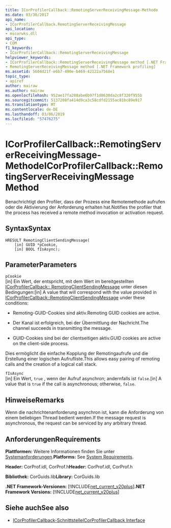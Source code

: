 ```yaml
---
title: ICorProfilerCallback::RemotingServerReceivingMessage-Methode
ms.date: 03/30/2017
api_name:
- ICorProfilerCallback.RemotingServerReceivingMessage
api_location:
- mscorwks.dll
api_type:
- COM
f1_keywords:
- ICorProfilerCallback::RemotingServerReceivingMessage
helpviewer_keywords:
- ICorProfilerCallback::RemotingServerReceivingMessage method [.NET Framework profiling]
- RemotingServerReceivingMessage method [.NET Framework profiling]
ms.assetid: 5604d21f-e6b7-490e-b469-42122a7568e1
topic_type:
- apiref
author: mairaw
ms.author: mairaw
ms.openlocfilehash: 952ae17fa288abe6b97f1d8630da2c8f320f955b
ms.sourcegitcommit: 5137208fa414d9ca3c58cdfd2155ac81bc89e917
ms.translationtype: MT
ms.contentlocale: de-DE
ms.lasthandoff: 03/06/2019
ms.locfileid: "57476275"
---
```

# <a name="icorprofilercallbackremotingserverreceivingmessage-method"></a><span data-ttu-id="ba8df-102">ICorProfilerCallback::RemotingServerReceivingMessage-Methode</span><span class="sxs-lookup"><span data-stu-id="ba8df-102">ICorProfilerCallback::RemotingServerReceivingMessage Method</span></span>
<span data-ttu-id="ba8df-103">Benachrichtigt den Profiler, dass der Prozess eine Remotemethode aufrufen oder die Aktivierung der Anforderung erhalten hat.</span><span class="sxs-lookup"><span data-stu-id="ba8df-103">Notifies the profiler that the process has received a remote method invocation or activation request.</span></span>  
  
## <a name="syntax"></a><span data-ttu-id="ba8df-104">Syntax</span><span class="sxs-lookup"><span data-stu-id="ba8df-104">Syntax</span></span>  
  
```  
HRESULT RemotingClientSendingMessage(  
    [in] GUID *pCookie,  
    [in] BOOL fIsAsync);  
```  
  
## <a name="parameters"></a><span data-ttu-id="ba8df-105">Parameter</span><span class="sxs-lookup"><span data-stu-id="ba8df-105">Parameters</span></span>  
 `pCookie`  
 <span data-ttu-id="ba8df-106">[in] Ein Wert, der entspricht, mit dem Wert im bereitgestellten [ICorProfilerCallback:: RemotingClientSendingMessage](../../../../docs/framework/unmanaged-api/profiling/icorprofilercallback-remotingclientsendingmessage-method.md) unter diesen Bedingungen:</span><span class="sxs-lookup"><span data-stu-id="ba8df-106">[in] A value that will correspond with the value provided in [ICorProfilerCallback::RemotingClientSendingMessage](../../../../docs/framework/unmanaged-api/profiling/icorprofilercallback-remotingclientsendingmessage-method.md) under these conditions:</span></span>  
  
-   <span data-ttu-id="ba8df-107">Remoting-GUID-Cookies sind aktiv.</span><span class="sxs-lookup"><span data-stu-id="ba8df-107">Remoting GUID cookies are active.</span></span>  
  
-   <span data-ttu-id="ba8df-108">Der Kanal ist erfolgreich, bei der Übermittlung der Nachricht.</span><span class="sxs-lookup"><span data-stu-id="ba8df-108">The channel succeeds in transmitting the message.</span></span>  
  
-   <span data-ttu-id="ba8df-109">GUID-Cookies sind bei der clientseitigen aktiv.</span><span class="sxs-lookup"><span data-stu-id="ba8df-109">GUID cookies are active on the client-side process.</span></span>  
  
 <span data-ttu-id="ba8df-110">Dies ermöglicht die einfache Kopplung der Remotingaufrufe und die Erstellung einer logischen Aufrufliste.</span><span class="sxs-lookup"><span data-stu-id="ba8df-110">This allows easy pairing of remoting calls and the creation of a logical call stack.</span></span>  
  
 `fIsAsync`  
 <span data-ttu-id="ba8df-111">[in] Ein Wert, `true` , wenn der Aufruf asynchron; andernfalls ist `false`.</span><span class="sxs-lookup"><span data-stu-id="ba8df-111">[in] A value that is `true` if the call is asynchronous; otherwise, `false`.</span></span>  
  
## <a name="remarks"></a><span data-ttu-id="ba8df-112">Hinweise</span><span class="sxs-lookup"><span data-stu-id="ba8df-112">Remarks</span></span>  
 <span data-ttu-id="ba8df-113">Wenn die nachrichtenanforderung asynchron ist, kann die Anforderung von einem beliebigen Thread bedient werden.</span><span class="sxs-lookup"><span data-stu-id="ba8df-113">If the message request is asynchronous, the request can be serviced by any arbitrary thread.</span></span>  
  
## <a name="requirements"></a><span data-ttu-id="ba8df-114">Anforderungen</span><span class="sxs-lookup"><span data-stu-id="ba8df-114">Requirements</span></span>  
 <span data-ttu-id="ba8df-115">**Plattformen:** Weitere Informationen finden Sie unter [Systemanforderungen](../../../../docs/framework/get-started/system-requirements.md).</span><span class="sxs-lookup"><span data-stu-id="ba8df-115">**Platforms:** See [System Requirements](../../../../docs/framework/get-started/system-requirements.md).</span></span>  
  
 <span data-ttu-id="ba8df-116">**Header:** CorProf.idl, CorProf.h</span><span class="sxs-lookup"><span data-stu-id="ba8df-116">**Header:** CorProf.idl, CorProf.h</span></span>  
  
 <span data-ttu-id="ba8df-117">**Bibliothek:** CorGuids.lib</span><span class="sxs-lookup"><span data-stu-id="ba8df-117">**Library:** CorGuids.lib</span></span>  
  
 <span data-ttu-id="ba8df-118">**.NET Framework-Versionen:** [!INCLUDE[net_current_v20plus](../../../../includes/net-current-v20plus-md.md)]</span><span class="sxs-lookup"><span data-stu-id="ba8df-118">**.NET Framework Versions:** [!INCLUDE[net_current_v20plus](../../../../includes/net-current-v20plus-md.md)]</span></span>  
  
## <a name="see-also"></a><span data-ttu-id="ba8df-119">Siehe auch</span><span class="sxs-lookup"><span data-stu-id="ba8df-119">See also</span></span>
- [<span data-ttu-id="ba8df-120">ICorProfilerCallback-Schnittstelle</span><span class="sxs-lookup"><span data-stu-id="ba8df-120">ICorProfilerCallback Interface</span></span>](../../../../docs/framework/unmanaged-api/profiling/icorprofilercallback-interface.md)
